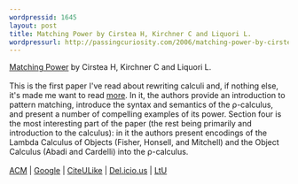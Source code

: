 ```yaml
--- 
wordpressid: 1645
layout: post
title: Matching Power by Cirstea H, Kirchner C and Liquori L.
wordpressurl: http://passingcuriosity.com/2006/matching-power-by-cirstea-h-kirchner-c-and-liquori-l/
---
```

<a href="http://rho.loria.fr/data/rta2001.pdf" class="title" title="Matching Power">Matching Power</a> by Cirstea H, Kirchner C and Liquori L.<br /><br />This is the first paper I've read about rewriting calculi and, if nothing else, it's made me want to read <a href="http://rho.loria.fr/papersGuidelines.html" title="Paper on the Rho Calculus">more</a>. In it, the authors provide an introduction to pattern matching, introduce the syntax and semantics of the &rho;-calculus, and present a number of compelling examples of its power. Section four is the most interesting part of the paper (the rest being primarily and introduction to the calculus): in it the authors present encodings of the <span class="title">Lambda Calculus of Objects</span> (Fisher, Honsell, and Mitchell) and the <span class="title">Object Calculus</span> (Abadi and Cardelli) into the &rho;-calculus.<br /><br /><a href="http://portal.acm.org/citation.cfm?id=647200.718731">ACM</a> | <a href="http://scholar.google.com/scholar?hl=en&lr=&cluster=11334189505418910312">Google</a> | <a href="http://www.citeulike.org/article/522429">CiteULike</a> | <a href="http://del.icio.us/url/5944c0516d996ad10dd2ee34f89f6fe9">Del.icio.us</a> | <a href="http://lambda-the-ultimate.org/node/1259">LtU</a>
